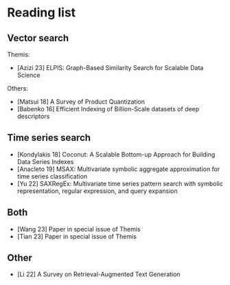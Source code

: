 # Reading list

## Vector search
Themis:
- [Azizi 23] ELPIS: Graph-Based Similarity Search for Scalable Data Science


Others:
- [Matsui 18] A Survey of Product Quantization
- [Babenko 16] Efficient Indexing of Billion-Scale datasets of deep descriptors

## Time series search
- [Kondylakis 18] Coconut: A Scalable Bottom-up Approach for Building Data Series Indexes
- [Anacleto 19] MSAX: Multivariate symbolic aggregate approximation for time series classification
- [Yu 22] SAXRegEx: Multivariate time series pattern search with symbolic representation, regular expression, and query expansion

## Both
- [Wang 23] Paper in special issue of Themis
- [Tian 23] Paper in special issue of Themis

## Other
- [Li 22] A Survey on Retrieval-Augmented Text Generation